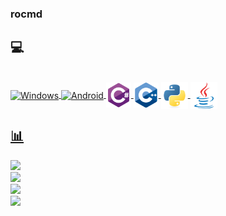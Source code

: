 ### rocmd


 ## 💻
<div fstyle="display: inline_block"><br>
  <a href="https://windows.com"> <img align="center" alt="Windows" height="35" width="35"  src="https://cdn.jsdelivr.net/gh/devicons/devicon@latest/icons/windows11/windows11-original.svg" />
  <a href="https://android.com"> <img align="center" alt="Android" height="35" width="35"  src="https://cdn.jsdelivr.net/gh/devicons/devicon@latest/icons/android/android-original.svg" />
  <a href="https://github.com/dotnet" target="_blank"><img align="center" alt="C#" height="40" width="40" src="https://raw.githubusercontent.com/devicons/devicon/master/icons/csharp/csharp-original.svg">
  <a href="" target="_blank"><img align="center" alt="C++" height="40" width="40" src="https://raw.githubusercontent.com/devicons/devicon/master/icons/cplusplus/cplusplus-original.svg">
  <a href="https://github.com/python/cpython" target="_blank"><img align="center" alt="Py" height="43" width="43" src="https://raw.githubusercontent.com/devicons/devicon/master/icons/python/python-original.svg">
  <a href="" target="_blank"><img align="center" alt="Java" height="43" width="43" src="https://raw.githubusercontent.com/devicons/devicon/master/icons/java/java-original.svg">
</div>
 
 
  ## 📊
<div align="left">
 
 
 ![](https://github-readme-stats.vercel.app/api?username=rocmdhub&theme=dark&hide_border=false&include_all_commits=true&count_private=true)<br/>
![](https://github-readme-streak-stats.herokuapp.com/?user=rocmdhub&theme=dark&hide_border=false)<br/>
![](https://github-contributor-stats.vercel.app/api?username=rocmdhub&limit=5&theme=dark&combine_all_yearly_contributions=true)<br/>
  ![](https://github-readme-stats.vercel.app/api/top-langs/?username=rocmdhub&theme=dark&hide_border=false&include_all_commits=true&count_private=true&layout=compact)
 
</div>
